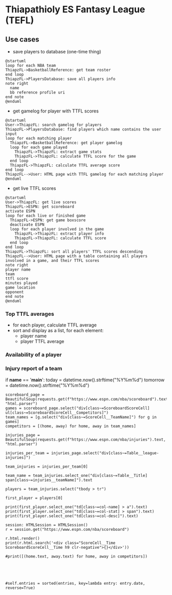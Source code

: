 # Thiapathioly ES Fantasy League (TEFL)

## Use cases

- save players to database (one-time thing)

```plantuml
@startuml
loop for each NBA team
ThiapzFL->BasketballReference: get team roster
end loop
ThiapzFL->PlayersDatabase: save all players info
note right
  name
  bb reference profile uri
end note
@enduml
```

- get gamelog for player with TTFL scores

```plantuml
@startuml
User->ThiapzFL: search gamelog for players 
ThiapzFL->PlayersDatabase: find players which name contains the user input
loop for each matching player
  ThiapzFL->BasketballReference: get player gamelog
  loop for each game played
    ThiapzFL->ThiapzFL: extract game stats
    ThiapzFL->ThiapzFL: calculate TTFL score for the game
  end loop 
  ThiapzFL->ThiapzFL: calculate TTFL average score
end loop
ThiapzFL-->User: HTML page with TTFL gamelog for each matching player
@enduml
```

- get live TTFL scores

```plantuml
@startuml
User->ThiapzFL: get live scores
ThiapzFL->ESPN: get scoreboard
activate ESPN
loop for each live or finished game
  ThiapzFL->ESPN: get game boxscore
  deactivate ESPN
  loop for each player involved in the game
    ThiapzFL->ThiapzFL: extract player info
    ThiapzFL->ThiapzFL: calculate TTFL score
  end loop
end loop
ThiapzFL->ThiapzFL: sort all players' TTFL scores descending
ThiapzFL-->User: HTML page with a table containing all players involved in a game, and their TTFL scores
note right 
player name
team
ttfl score
minutes played
game location
opponent
end note 
@enduml
```

### Top TTFL averages
- for each player, calculate TTFL average
- sort and display as a list, for each element:
    - player name
    - player TTFL average

### Availability of a player

### Injury report of a team

if __name__ == '__main__':
    today = datetime.now().strftime("%Y%m%d")
    tomorrow = datetime.now().strftime("%Y%m%d")

    scoreboard_page = BeautifulSoup(requests.get(f"https://www.espn.com/nba/scoreboard").text, "html.parser")
    games = scoreboard_page.select("div[class~=ScoreboardScoreCell] ul[class~=ScoreboardScoreCell__Competitors]")
    team_names = [g.select("div[class~=ScoreCell__TeamName]") for g in games]
    competitors = [(home, away) for home, away in team_names]

    injuries_page = BeautifulSoup(requests.get(f"https://www.espn.com/nba/injuries").text, "html.parser")

    injuries_per_team = injuries_page.select("div[class~=Table__league-injuries]")

    team_injuries = injuries_per_team[0]

    team_name = team_injuries.select_one("div[class~=Table__Title] span[class~=injuries__teamName]").text

    players = team_injuries.select("tbody > tr")

    first_player = players[0]

    print(first_player.select_one("td[class~=col-name] > a").text)
    print(first_player.select_one("td[class~=col-stat] > span").text)
    print(first_player.select_one("td[class~=col-desc]").text)

    session: HTMLSession = HTMLSession()
    r = session.get("https://www.espn.com/nba/scoreboard")

    r.html.render()
    print(r.html.search('<div class="ScoreCell__Time ScoreboardScoreCell__Time h9 clr-negative">{}</div>'))

    #print([(home.text, away.text) for home, away in competitors])





    #self.entries = sorted(entries, key=lambda entry: entry.date, reverse=True)

